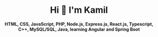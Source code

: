 <h1 align="center">Hi 👋 I'm Kamil</h1>
<h4 align="center">HTML, CSS, JavaScript, PHP, Node.js, Express.js, React.js, Typescript, C++, MySQL/SQL, Java, learning Angular and Spring Boot</h4>
